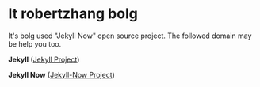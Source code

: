 # It robertzhang bolg


It's bolg used "Jekyll Now" open source project. The followed domain may be help you too.

**Jekyll**  ([Jekyll Project](https://github.com/jekyll/jekyll))

**Jekyll Now**  ([Jekyll-Now Project](https://github.com/barryclark/jekyll-now))

